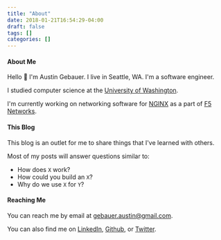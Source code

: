 ```yaml
---
title: "About"
date: 2018-01-21T16:54:29-04:00
draft: false
tags: []
categories: []
---
```


#### About Me  

Hello :wave: I'm Austin Gebauer. I live in Seattle, WA. I'm a software engineer. 

I studied computer science at the 
<a href="https://www.washington.edu/" target="_blank">University of Washington</a>.

I'm  currently working on networking software for 
<a href="https://www.nginx.com/" target="_blank">NGINX</a> as a part of 
<a href="https://f5.com" target="_blank">F5 Networks</a>.

#### This Blog

This blog is an outlet for me to share things that I've learned with others.

Most of my posts will answer questions similar to:

- How does `X` work?
- How could you build an `X`?
- Why do we use `X` for `Y`?

#### Reaching Me

You can reach me by email at <a href="mailto:gebauer.austin@gmail.com">gebauer.austin@gmail.com</a>.

You can also find me on <a href="https://www.linkedin.com/in/austingebauer" target="_blank">LinkedIn</a>, 
<a href="https://github.com/austingebauer" target="_blank">Github</a>, or
<a href="https://twitter.com/austingebauer" target="_blank">Twitter</a>.
